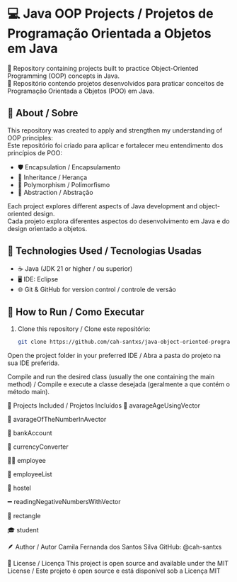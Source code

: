 # 💻 Java OOP Projects / Projetos de Programação Orientada a Objetos em Java

📂 Repository containing projects built to practice Object-Oriented Programming (OOP) concepts in Java.  
📂 Repositório contendo projetos desenvolvidos para praticar conceitos de Programação Orientada a Objetos (POO) em Java.

## 🧠 About / Sobre
This repository was created to apply and strengthen my understanding of OOP principles:  
Este repositório foi criado para aplicar e fortalecer meu entendimento dos princípios de POO:

- 🛡️ Encapsulation / Encapsulamento  
- 🌳 Inheritance / Herança  
- 🔄 Polymorphism / Polimorfismo  
- 🎯 Abstraction / Abstração  

Each project explores different aspects of Java development and object-oriented design.  
Cada projeto explora diferentes aspectos do desenvolvimento em Java e do design orientado a objetos.

## 🧰 Technologies Used / Tecnologias Usadas
- ☕ Java (JDK 21 or higher / ou superior)  
- 🖥️ IDE: Eclipse  
- 🌐 Git & GitHub for version control / controle de versão

## 🚀 How to Run / Como Executar
1. Clone this repository / Clone este repositório:  
   ```bash
   git clone https://github.com/cah-santxs/java-object-oriented-programming.git
Open the project folder in your preferred IDE / Abra a pasta do projeto na sua IDE preferida.

Compile and run the desired class (usually the one containing the main method) / Compile e execute a classe desejada (geralmente a que contém o método main).

📂 Projects Included / Projetos Incluídos
🧮 avarageAgeUsingVector

🔢 avarageOfTheNumberInAvector

🏦 bankAccount

💱 currencyConverter

👩‍💼 employee

👥 employeeList

🏨 hostel

➖ readingNegativeNumbersWithVector

📐 rectangle

🎓 student

🪶 Author / Autor
Camila Fernanda dos Santos Silva
GitHub: @cah-santxs

📜 License / Licença
This project is open source and available under the MIT License / Este projeto é open source e está disponível sob a Licença MIT
